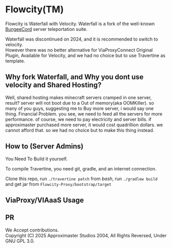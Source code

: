 Flowcity(TM)
=========

Flowcity is Waterfall with Velocity. Waterfall is a fork of the well-known [BungeeCord](https://github.com/SpigotMC/BungeeCord) server teleportation suite.

Waterfall was discontinued on 2024, and it is recommended to switch to velocity.\
However there was no better alternative for ViaProxyConnect Original Plugin, Available for Velocity, and we had no choice but to use Travertine as template.

## Why fork Waterfall, and Why you dont use velocity and Shared Hosting?

Well, shared hosting makes minecraft servers cramped in one server, result? server will not boot due to a Out of memory(aka OOMKiller). so many of you guys, suggesting me to Buy more server, i would say one thing. Financial Problem. you see, we need to feed all the servers for more performance. of course, we need to pay electricity and server bills. if approximaster purchased more server, it would cost quadrillion dollars. we cannot afford that.
so we had no choice but to make this thing instead.


## How to (Server Admins)

You Need To Build it yourself.

To compile Travertine, you need git, gradle, and an internet connection.

Clone this repo, run `./travertine patch` from *bash*, run `./gradlew build` and get jar from `Flowcity-Proxy/bootstrap/target`

## ViaProxy/VIAaaS Usage


## PR
We Accept contributions.\
Copyright (C) 2025 Approximaster Studios 2004, All Rights Reversed, Under GNU GPL 3.0.
